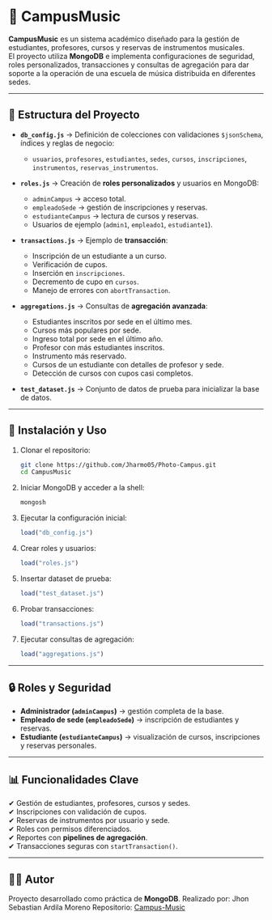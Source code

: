 # 🎵 CampusMusic

**CampusMusic** es un sistema académico diseñado para la gestión de estudiantes, profesores, cursos y reservas de instrumentos musicales.  
El proyecto utiliza **MongoDB** e implementa configuraciones de seguridad, roles personalizados, transacciones y consultas de agregación para dar soporte a la operación de una escuela de música distribuida en diferentes sedes.  

---

## 📂 Estructura del Proyecto

- **`db_config.js`** → Definición de colecciones con validaciones `$jsonSchema`, índices y reglas de negocio:
  - `usuarios`, `profesores`, `estudiantes`, `sedes`, `cursos`, `inscripciones`, `instrumentos`, `reservas_instrumentos`.

- **`roles.js`** → Creación de **roles personalizados** y usuarios en MongoDB:
  - `adminCampus` → acceso total.
  - `empleadoSede` → gestión de inscripciones y reservas.
  - `estudianteCampus` → lectura de cursos y reservas.
  - Usuarios de ejemplo (`admin1`, `empleado1`, `estudiante1`).

- **`transactions.js`** → Ejemplo de **transacción**:
  - Inscripción de un estudiante a un curso.
  - Verificación de cupos.
  - Inserción en `inscripciones`.
  - Decremento de cupo en `cursos`.
  - Manejo de errores con `abortTransaction`.

- **`aggregations.js`** → Consultas de **agregación avanzada**:
  - Estudiantes inscritos por sede en el último mes.
  - Cursos más populares por sede.
  - Ingreso total por sede en el último año.
  - Profesor con más estudiantes inscritos.
  - Instrumento más reservado.
  - Cursos de un estudiante con detalles de profesor y sede.
  - Detección de cursos con cupos casi completos.

- **`test_dataset.js`** → Conjunto de datos de prueba para inicializar la base de datos.  

---

## 🚀 Instalación y Uso

1. Clonar el repositorio:
   ```bash
   git clone https://github.com/Jharmo05/Photo-Campus.git
   cd CampusMusic
   ```

2. Iniciar MongoDB y acceder a la shell:
   ```bash
   mongosh
   ```

3. Ejecutar la configuración inicial:
   ```javascript
   load("db_config.js")
   ```

4. Crear roles y usuarios:
   ```javascript
   load("roles.js")
   ```

5. Insertar dataset de prueba:
   ```javascript
   load("test_dataset.js")
   ```

6. Probar transacciones:
   ```javascript
   load("transactions.js")
   ```

7. Ejecutar consultas de agregación:
   ```javascript
   load("aggregations.js")
   ```

---

## 🔒 Roles y Seguridad

- **Administrador (`adminCampus`)** → gestión completa de la base.  
- **Empleado de sede (`empleadoSede`)** → inscripción de estudiantes y reservas.  
- **Estudiante (`estudianteCampus`)** → visualización de cursos, inscripciones y reservas personales.  

---

## 📊 Funcionalidades Clave

✔ Gestión de estudiantes, profesores, cursos y sedes.  
✔ Inscripciones con validación de cupos.  
✔ Reservas de instrumentos por usuario y sede.  
✔ Roles con permisos diferenciados.  
✔ Reportes con **pipelines de agregación**.  
✔ Transacciones seguras con `startTransaction()`.  

---

## 👨‍💻 Autor

Proyecto desarrollado como práctica de **MongoDB**. 
Realizado por: Jhon Sebastian Ardila Moreno 
Repositorio: [Campus-Music](https://github.com/Jharmo05/Campus_music)  
